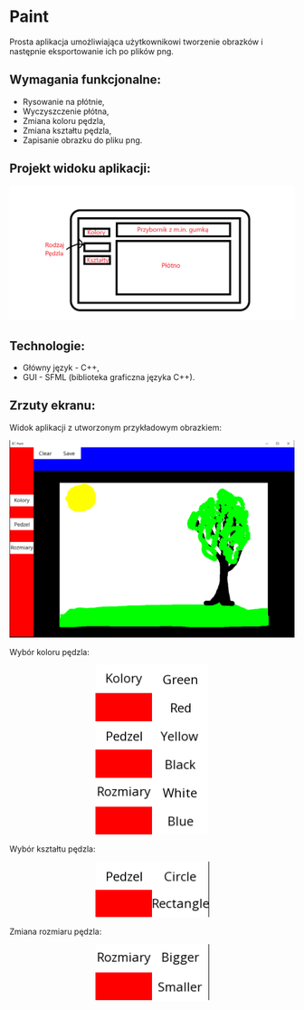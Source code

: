 # Paint
Prosta aplikacja umożliwiająca użytkownikowi tworzenie obrazków i następnie eksportowanie ich po plików png.

## Wymagania funkcjonalne:
* Rysowanie na płótnie,
* Wyczyszczenie płótna,
* Zmiana koloru pędzla,
* Zmiana kształtu pędzla,
* Zapisanie obrazku do pliku png.

## Projekt widoku aplikacji:
<p align="center" width="100%">
    <img src="img/projekt.png">
</p>

## Technologie:
* Główny język - C++,
* GUI - SFML (biblioteka graficzna języka C++).

## Zrzuty ekranu:

Widok aplikacji z utworzonym przykładowym obrazkiem:
<p align="center" width="100%">
    <img src="img/paint.png">
</p>

Wybór koloru pędzla:
<p align="center" width="100%">
    <img src="img/wybor-koloru.png">
</p>

Wybór kształtu pędzla:
<p align="center" width="100%">
    <img src="img/wybor-ksztaltu.png">
</p>

Zmiana rozmiaru pędzla:
<p align="center" width="100%">
    <img src="img/wybor-rozmiaru.png">
</p>

